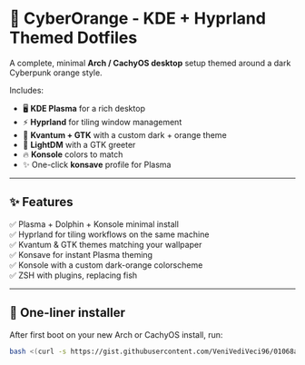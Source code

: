 # 🚀 CyberOrange - KDE + Hyprland Themed Dotfiles

A complete, minimal **Arch / CachyOS desktop** setup themed around a dark Cyberpunk orange style.

Includes:
- 🖥️ **KDE Plasma** for a rich desktop
- ⚡ **Hyprland** for tiling window management
- 🎨 **Kvantum + GTK** with a custom dark + orange theme
- 🎯 **LightDM** with a GTK greeter
- 🔥 **Konsole** colors to match
- ✨ One-click **konsave** profile for Plasma

---

## ✨ Features
✅ Plasma + Dolphin + Konsole minimal install  
✅ Hyprland for tiling workflows on the same machine  
✅ Kvantum & GTK themes matching your wallpaper  
✅ Konsave for instant Plasma theming  
✅ Konsole with a custom dark-orange colorscheme  
✅ ZSH with plugins, replacing fish

---

## 🚀 One-liner installer
After first boot on your new Arch or CachyOS install, run:

```bash
bash <(curl -s https://gist.githubusercontent.com/VeniVediVeci96/01068abbcd445bdb3d18c6240c40629f/raw/install-kde-hyprland.sh)

